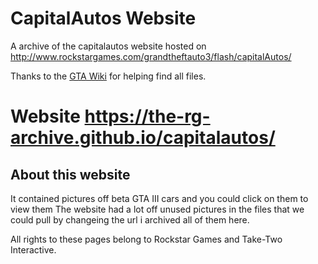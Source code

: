 # CapitalAutos Website
A archive of the capitalautos website hosted on  http://www.rockstargames.com/grandtheftauto3/flash/capitalAutos/

Thanks to the [GTA Wiki](https://gta.fandom.com/wiki/Main_Page) for helping find all files.

# Website https://the-rg-archive.github.io/capitalautos/

## About this website
It contained pictures off beta GTA III cars and you could click on them to view them 
The website had a lot off unused pictures in the files that we could pull by changeing the url i archived all of them here.

All rights to these pages belong to Rockstar Games and Take-Two Interactive.
